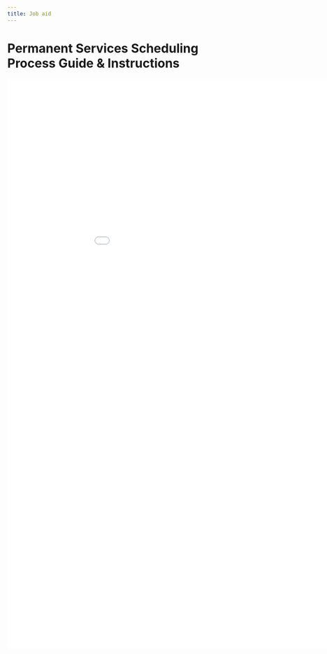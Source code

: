 ```yaml
---
title: Job aid
---
```


# Permanent Services Scheduling Process Guide & Instructions

<embed class="pdf" 
               src=
"../../assets\pdfs\sop.pdf"
            width="1000" height="1300" markdown>